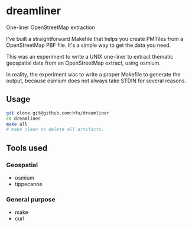 # dreamliner
One-liner OpenStreetMap extraction

I've built a straightforward Makefile that helps you create PMTiles from a OpenStreetMap PBF file. It's a simple way to get the data you need. 

This was an experiment to write a UNIX one-liner to extract thematic geospatial data from an OpenStreetMap extract, using osmium.

In reality, the experiment was to write a proper Makefile to generate the output, because osmium does not always take STDIN for several reasons.

## Usage
```sh
git clone git@github.com:hfu/dreamliner
cd dreamliner
make all
# make clean to delete all artifacts. 
```

## Tools used
### Geospatial
- osmium
- tippecanoe

### General purpose
- make
- curl
